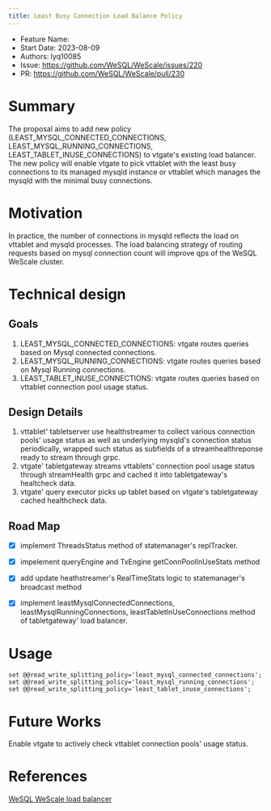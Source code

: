 ```yaml
---
title: Least Busy Connection Load Balance Policy
---
```


- Feature Name:
- Start Date: 2023-08-09
- Authors: lyq10085
- Issue: https://github.com/WeSQL/WeScale/issues/220
- PR: https://github.com/WeSQL/WeScale/pull/230

# Summary

The proposal aims to add new policy (LEAST_MYSQL_CONNECTED_CONNECTIONS, LEAST_MYSQL_RUNNING_CONNECTIONS, LEAST_TABLET_INUSE_CONNECTIONS) to vtgate's existing load balancer. The new policy will enable vtgate to pick vttablet with the least busy connections to its managed mysqld instance or vttablet which manages the mysqld with the minimal busy connections.

# Motivation

In practice, the number of connections in mysqld reflects the load on vttablet and mysqld processes. The load balancing strategy of routing requests based on mysql connection count will improve qps of the WeSQL WeScale cluster.

# Technical design

## Goals

1. LEAST_MYSQL_CONNECTED_CONNECTIONS: vtgate routes queries based on Mysql connected connections.
2. LEAST_MYSQL_RUNNING_CONNECTIONS: vtgate routes queries based on Mysql Running connections.
3. LEAST_TABLET_INUSE_CONNECTIONS: vtgate routes queries based on vttablet connection pool usage status.

## Design Details

1. vttablet' tabletserver use healthstreamer to collect various connection pools' usage status as well as underlying mysqld's connection status periodically, wrapped such status as subfields of a streamhealthreponse ready to stream through grpc. 
2. vtgate' tabletgateway streams vttablets' connection pool usage status through streamHealth grpc and cached it into tabletgateway's healtcheck data.
3. vtgate' query executor picks up tablet based on vtgate's tabletgateway cached healthcheck data.

## Road Map

- [x] implement ThreadsStatus method of statemanager's replTracker.

- [x] impelement queryEngine and TxEngine getConnPoolInUseStats method 

- [x] add update heathstreamer's RealTimeStats logic to statemanager's broadcast method

- [x] implement leastMysqlConnectedConnections, leastMysqlRunningConnections, leastTabletInUseConnections method of tabletgateway' load balancer.

# Usage

```MySQL
set @@read_write_splitting_policy='least_mysql_connected_connections';
set @@read_write_splitting_policy='least_mysql_running_connections';
set @@read_write_splitting_policy='least_tablet_inuse_connections';
```

# Future Works

Enable vtgate to actively check vttablet connection pools' usage status.

# References

[WeSQL WeScale load balancer](https://github.com/WeSQL/WeScale/issues/64)